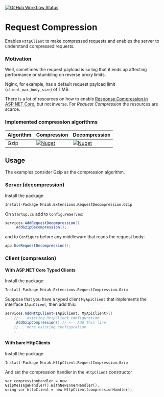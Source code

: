 [![GitHub Workflow Status](https://img.shields.io/github/workflow/status/mniak/dotnet-packages/RequestCompression)](https://github.com/mniak/dotnet-packages/actions?query=workflow%3ARequestCompression)

Request Compression
=======================

Enables `HttpClient` to make compressed requests and enables the server to understand compressed requests.

### Motivation
Well, sometimes the request payload is so big that it ends up affecting performance or stumbling on reverse proxy limits.

Nginx, for example, has a default request payload limit (`client_max_body_size`) of 1 MB.

There is a lot of resources on how to enable [Response Compression in ASP.NET Core](https://docs.microsoft.com/en-us/aspnet/core/performance/response-compression), but not inverse. For _Request Compression_ the resources are scarce.


### Implemented compression algorithms
| Algorithm | Compression | Decompression |
|-----------|-------------|---------------|
| Gzip      | [![Nuget](https://img.shields.io/nuget/v/Mniak.Extensions.RequestCompression.Gzip)](https://www.nuget.org/packages/Mniak.Extensions.RequestCompression.Gzip/) | [![Nuget](https://img.shields.io/nuget/v/Mniak.Extensions.RequestDecompression.Gzip)](https://www.nuget.org/packages/Mniak.Extensions.RequestDecompression.Gzip/) |

## Usage

The examples consider Gzip as the compression algorithm.

### Server (decompression)

Install the package:
```ps
Install-Package Mniak.Extensions.RequestDecompression.Gzip
```

On `Startup.cs` add to `ConfigureServes`:
```cs
services.AddRequestDecompression()
    .AddGzipDecompression();
```

and to `Configure` before any middleware that reads the request body:
```cs
app.UseRequestDecompression();
```

### Client (compression)
#### With ASP.NET Core Typed Clients

Install the package:
```ps
Install-Package Mniak.Extensions.RequestCompression.Gzip
```

Suppose that you have a typed client `MyApiClient` that implements the interface `IApiClient`, then add this:
```cs
services.AddHttpClient<IApiClient, MyApiClient>()
    //... existing HttpClient configuration
    .AddGzipCompression() // <-- Add this line 
    //... more existing configuration
    ;
```

#### With bare HttpClients
Install the package:
```ps
Install-Package Mniak.HttpClient.RequestCompression.Gzip
```

And set the compression handler in the `HttpClient` constructor
```
var compressionHandler = new GzipMessageHandler().WithNewInnerHandler();
using var httpClient = new HttpClient(compressionHandler);
```
